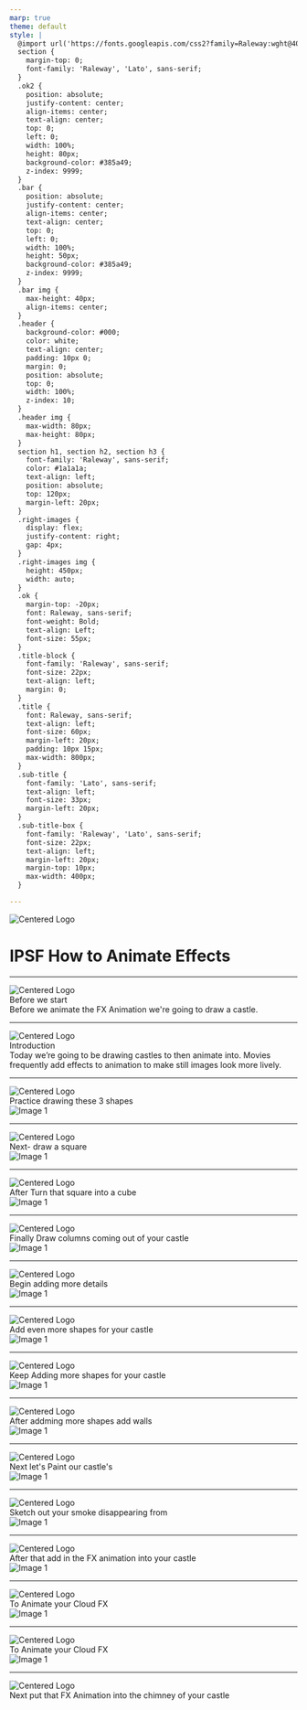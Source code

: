 ```yaml
---
marp: true
theme: default
style: |
  @import url('https://fonts.googleapis.com/css2?family=Raleway:wght@400;700&display=swap');
  section {
    margin-top: 0;
    font-family: 'Raleway', 'Lato', sans-serif;
  }
  .ok2 {
    position: absolute;
    justify-content: center;
    align-items: center;
    text-align: center;
    top: 0;
    left: 0;
    width: 100%;
    height: 80px;
    background-color: #385a49; 
    z-index: 9999; 
  }
  .bar {
    position: absolute;
    justify-content: center;
    align-items: center;
    text-align: center;
    top: 0;
    left: 0;
    width: 100%;
    height: 50px;
    background-color: #385a49; 
    z-index: 9999; 
  }
  .bar img {
    max-height: 40px;
    align-items: center;
  }
  .header {
    background-color: #000; 
    color: white;
    text-align: center;
    padding: 10px 0;
    margin: 0;
    position: absolute;
    top: 0;
    width: 100%;
    z-index: 10;
  }
  .header img {
    max-width: 80px;
    max-height: 80px;
  }
  section h1, section h2, section h3 {
    font-family: 'Raleway', sans-serif;
    color: #1a1a1a; 
    text-align: left;
    position: absolute;
    top: 120px;
    margin-left: 20px;
  }
  .right-images {
    display: flex;
    justify-content: right;
    gap: 4px;
  }
  .right-images img {
    height: 450px;
    width: auto;
  }
  .ok {
    margin-top: -20px;
    font: Raleway, sans-serif;
    font-weight: Bold;
    text-align: Left;
    font-size: 55px;
  }
  .title-block {
    font-family: 'Raleway', sans-serif;
    font-size: 22px;
    text-align: left;
    margin: 0;
  }
  .title {
    font: Raleway, sans-serif;
    text-align: left;
    font-size: 60px;
    margin-left: 20px;
    padding: 10px 15px;
    max-width: 800px;
  }
  .sub-title { 
    font-family: 'Lato', sans-serif;
    text-align: left;
    font-size: 33px;
    margin-left: 20px;
  }
  .sub-title-box {
    font-family: 'Raleway', 'Lato', sans-serif;
    font-size: 22px;
    text-align: left;
    margin-left: 20px;
    margin-top: 10px;
    max-width: 400px;
  }

---
```


<div class="ok2">
  <img src="000/01.png" alt="Centered Logo">
</div> 

# IPSF How to Animate Effects
---

<div class="bar">
  <img src="000/0102.png" alt="Centered Logo">
</div>
<div class="title-block">
  <div class="title">Before we start</div>
  <div class="sub-title">Before we animate the FX Animation we're going to draw a castle.</div>
</div>

---

<div class="bar">
  <img src="000/0102.png" alt="Centered Logo">
</div>
<div class="title-block">
  <div class="title">Introduction</div>
  <div class="sub-title">Today we’re going to be drawing castles to then animate into. Movies frequently add effects to animation to make still images look more lively.</div>
</div>

---

<div class="bar">
  <img src="000/0102.png" alt="Centered Logo">
</div>
<div class="title-block">
  <div class="title">Practice drawing these 3 shapes</div>
</div>
<div class="right-images">
  <img src="070/_001.png" alt="Image 1">
</div>

---

<div class="bar">
  <img src="000/0102.png" alt="Centered Logo">
</div>
<div class="title-block">
  <div class="title">Next- draw a square</div>
</div>
<div class="right-images">
  <img src="070/_002.png" alt="Image 1">
</div>

---

<div class="bar">
  <img src="000/0102.png" alt="Centered Logo">
</div>
<div class="title-block">
  <div class="title">After Turn that square into a cube</div>
</div>
<div class="right-images">
  <img src="070/_003.png" alt="Image 1">
</div>

---

<div class="bar">
  <img src="000/0102.png" alt="Centered Logo">
</div>
<div class="title-block">
  <div class="title">Finally Draw columns coming out of your castle</div>
</div>
<div class="right-images">
  <img src="070/_004.png" alt="Image 1">
</div>

---

<div class="bar">
  <img src="000/0102.png" alt="Centered Logo">
</div>
<div class="title-block">
  <div class="title">Begin adding more details</div>
</div>
<div class="right-images">
  <img src="070/_005.png" alt="Image 1">
</div>

---

<div class="bar">
  <img src="000/0102.png" alt="Centered Logo">
</div>
<div class="title-block">
  <div class="title">Add even more shapes for your castle</div>
</div>
<div class="right-images">
  <img src="070/_007.png" alt="Image 1">
</div>

---

<div class="bar">
  <img src="000/0102.png" alt="Centered Logo">
</div>
<div class="title-block">
  <div class="title">Keep Adding more shapes for your castle</div>
</div>
<div class="right-images">
  <img src="070/_008.png" alt="Image 1">
</div>

---

<div class="bar">
  <img src="000/0102.png" alt="Centered Logo">
</div>
<div class="title-block">
  <div class="title">After addming more shapes add walls</div>
</div>
<div class="right-images">
  <img src="070/_009.png" alt="Image 1">
</div>

---

<div class="bar">
  <img src="000/0102.png" alt="Centered Logo">
</div>
<div class="title-block">
  <div class="title">Next let's Paint our castle's</div>
</div>
<div class="right-images">
  <img src="070/_010.png" alt="Image 1">
</div>

---

<div class="bar">
  <img src="000/0102.png" alt="Centered Logo">
</div>
<div class="title-block">
  <div class="title">Sketch out your smoke disappearing from</div>
</div>
<div class="right-images">
  <img src="070/_011.png" alt="Image 1">
</div>

---

<div class="bar">
  <img src="000/0102.png" alt="Centered Logo">
</div>
<div class="title-block">
  <div class="title">After that add in the FX animation into your castle</div>
</div>
<div class="right-images">
  <img src="070/_012.png" alt="Image 1">
</div>

---

<div class="bar">
  <img src="000/0102.png" alt="Centered Logo">
</div>
<div class="title-block">
  <div class="title">To Animate your Cloud FX</div>
</div>
<div class="right-images">
  <img src="070/_013.png" alt="Image 1">
</div>

---

<div class="bar">
  <img src="000/0102.png" alt="Centered Logo">
</div>
<div class="title-block">
  <div class="title">To Animate your Cloud FX</div>
</div>
<div class="right-images">
  <img src="070/_014.png" alt="Image 1">
</div>

---

<div class="bar">
  <img src="000/0102.png" alt="Centered Logo">
</div>
<div class="title-block">
  <div class="title">Next put that FX Animation into the chimney of your castle</div>
</div>
<div class="right-images">
  <img
